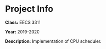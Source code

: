 # Project Info

**Class:** EECS 3311

**Year:** 2019-2020

**Description:** Implementation of CPU scheduler.
